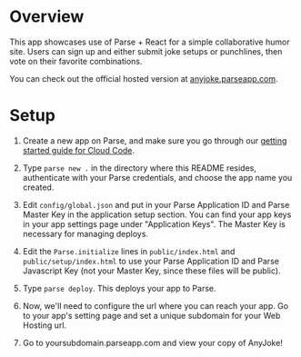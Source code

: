 # Overview

This app showcases use of Parse + React for a simple collaborative humor site. Users can sign up and either submit joke setups or punchlines, then vote on their favorite combinations.

You can check out the official hosted version at [anyjoke.parseapp.com](http://anyjoke.parseapp.com).

# Setup

1. Create a new app on Parse, and make sure you go through our [getting started guide for Cloud Code](https://parse.com/docs/cloud_code_guide#started-installing).

2. Type `parse new .` in the directory where this README resides, authenticate with your Parse credentials, and choose the app name you created.

3. Edit `config/global.json` and put in your Parse Application ID and Parse Master Key in the application setup section. You can find your app keys in your app settings page under "Application Keys". The Master Key is necessary for managing deploys.

4. Edit the `Parse.initialize` lines in `public/index.html` and `public/setup/index.html` to use your Parse Application ID and Parse Javascript Key (not your Master Key, since these files will be public).

4. Type `parse deploy`. This deploys your app to Parse.

5. Now, we'll need to configure the url where you can reach your app. Go to your app's setting page and set a unique subdomain for your Web Hosting url.

6. Go to yoursubdomain.parseapp.com and view your copy of AnyJoke!
